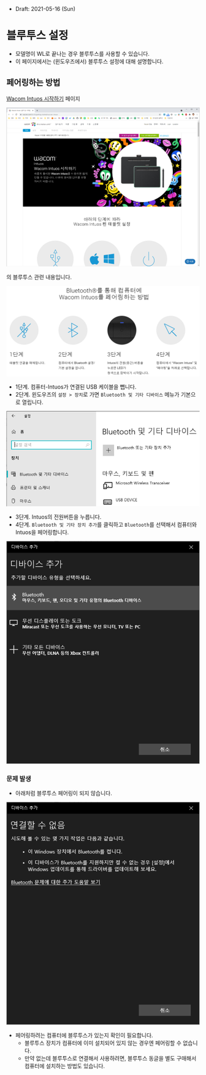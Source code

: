 * Draft: 2021-05-16 (Sun)

# 블루투스 설정
* 모델명이 WL로 끝나는 경우 블루투스를 사용할 수 있습니다.
* 이 페이지에서는 (윈도우즈에서) 블루투스 설정에 대해 설명합니다.

## 페어링하는 방법
[Wacom Intuos 시작하기](https://www.wacom.com/ko-kr/getting-started/wacom-intuos) 페이지

<img src='images/watcom_intuos-getting_started-1.png'>


의 블루투스 관련 내용입니다.

<img src='images/watcom_intuos-bluetooth_pairing-steps.png'>

* 1단계. 컴퓨터-Intuos가 연결된 USB 케이블을 뺍니다.
* 2단계. 윈도우즈의 `설정 > 장치`로 가면 `Bluetooth 및 기타 디바이스` 메뉴가 기본으로 열립니다.

<img src='images/win10-control_panel-devices.png'>

* 3단계. Intuos의 전원버튼을 누릅니다.
* 4단계. `Bluetooth 및 기타 장치 추가`를 클릭하고 `Bluetooth`를 선택해서 컴퓨터와 Intuos을 페어링합니다.

<img src='images/win10-control_panel-devices-add_device.png'>

### 문제 발생
* 아래처럼 블루투스 페어링이 되지 않습니다.
<img src='images/win10-control_panel-devices-add_device-cannot_connect.png'>

* 페어링하려는 컴퓨터에 블루투스가 있는지 확인이 필요합니다.
  * 블루투스 장치가 컴퓨터에 이미 설치되어 있지 않는 경우엔 페어링할 수 없습니다.
  * 만약 없는데 블루투스로 연결해서 사용하려면, 블루투스 동글을 별도 구매해서 컴퓨터에 설치하는 방법도 있습니다.
